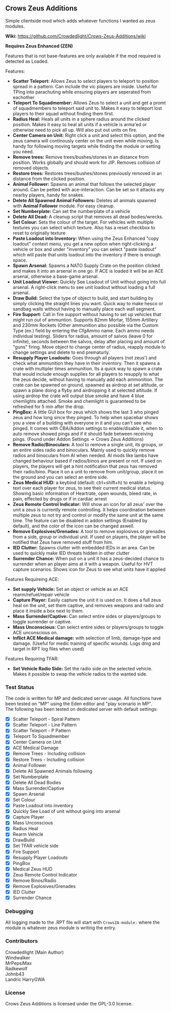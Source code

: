 ## Crows Zeus Additions

Simple clientside mod which adds whatever functions I wanted as zeus modules.

**Wiki:** https://github.com/Crowdedlight/Crows-Zeus-Additions/wiki

**Requires Zeus Enhanced (ZEN)**  

Features that is not base-features are only available if the mod required is detected as Loaded. 

Features:   
* **Scatter Teleport:** Allows Zeus to select players to teleport to position spread in a pattern. Can include the vic players are inside. Useful for TPing into parachuting while ensuring players are seperated from eachother 
* **Teleport To Squadmember:** Allows Zeus to select a unit and get a promt of squadmembers to teleport said unit to. Makes it easy to teleport lost players to their squad without finding them first.
* **Radius Heal:** Heals all units in a sphere radius around the clicked position. Makes it easy to heal all units if a vehicle is arma'ed or otherwise need to pick all up. Will also put out units on fire.
* **Center Camera on Unit:** Right click a unit and select this option, and the zeus camera will continously center on the unit even while moving. Is handy for following moving targets while finding the module or setting you need.
* **Remove trees:** Remove trees/bushes/stones in an distance from position. Works globally and should work for JIP. Removes collision of removed objects.
* **Restore trees:** Restores trees/bushes/stones previously removed in an distance from the clicked position.
* **Animal Follower:** Spawns an animal that follows the selected player around. Can be petted with ace-interaction. Can be set so it attacks any nearby players, handy for snakes. 
* **Delete All Spawned Animal Followers:** Deletes all animals spawned with **Animal Follower** module. For easy cleanup.
* **Set Numberplate:** Can set the numberplate of a vehicle
* **Delete All Dead:** A cleanup script that removes all dead bodies/wrecks.
* **Set Colour:** Sets the colour of the target. For vehicles with multiple textures you can select which texture. Also has a reset checkbox to reset to originally texture
* **Paste Loadout into Inventory:** When using the Zeus Enhanced "copy loadout" context menu, you get a new option when right-clicking a vehicle or box and under "inventory" you can select "paste loadout" which will paste that units loadout into the inventory if there is enough space. 
* **Spawn Arsenal:** Spawns a NATO Supply Crate on the position clicked and makes it into an arsenal in one go. If ACE is loaded it will be an ACE arsenal, otherwise a base-game arsenal.    
* **Unit Loadout Viewer:** Quickly See Loadout of Unit without going into full arsenal. A right-click menu to see unit loadout without loading a full arsenal.  
* **Draw Build:** Select the type of object to build, and start building by simply clicking the straight lines you want. Quick way to make hesco or sandbag walls without having to manually place each wall segment.     
* **Fire Support:** Call in fire support without having to set up vehicles that might run out of ammuntion. Supports 82mm Mortar, 155mm Artillery and 230mm Rockets (Other ammunition also possible via the Custom Type (ex.) field by entering the CfgAmmo name. Each ammo needs individual testing). Sliders for radius, amount of salvos (leave 0 for infinite), seconds between the salvos, delay after placing and amount of "guns" firing. Move object to change center of radius, reapply module to change settings and delete to end prematurly.  
* **Resupply Player Loadouts:** Goes through all players (not zeus') and check what ammunition they have in their inventory. Then it spawns a crate with multipler times ammunition. Its a quick way to spawn a crate that would include enough supplies for all players to resupply to what the zeus decide, without having to manually add each ammonition. The crate can be spawned on ground, spawned as airdrop at set altitude, or spawn a plane doing a flyby and airdropping it at selected altitude. If using airdrop the crate will output blue smoke and have 4 blue chemlights attached. Smoke and chemlight is guaranteed to be refreshed for 5 min after the drop.   
* **PingBox:** A little GUI box for zeus which shows the last 3 who pinged zeus and how long since they pinged. To help when spacebar shows you a view of a building with everyone in it and you can't see who pinged. It comes with CBA/Addon settings to enable/disable it, when to auto remove showed pings and if it should fade between receiving pings. (Found under Addon Settings -> Crows Zeus Additions)  
* **Remove Radio/Binoculars:** A tool to remove a single unit, its groups, or an entire sides radio and binoculars. Mainly used to quickly remove radios and binoculars from AI when needed. AI mods like lambs have changed behaviour based if radios/binos are present or not. If used on players, the players will get a hint notification that zeus has removed their radio/bino. Place it on a unit to remove from unit/group, place it on the ground and you can select an entire side. 
* **Zeus Medical HUD:** a keybind (default: ctrl+shift+h) to enable a helping text over each player for zeus, to see their current medical status. Showing basic information of Heartrate, open wounds, bleed rate, in pain, effected by drugs or if in cardiac arrest 
* **Zeus Remote Control Indicator:** Will show an icon for all zeus' over the unit a zeus is currently remote controlling. It helps coordination between multiple zeus to not try and control or modify the same unit at the same time. The feature can be disabled in addon settings (Enabled by default), and the color of the icon can be changed aswell.   
* **Remove Explosives/Grenades:** A tool to remove explosives or grenades from a side, group or individual unit. If used on players, the player will be notified that Zeus have removed stuff from him. 
* **IED Clutter:** Spawns clutter with embedded IEDs in an area. Can be used to quickly make IED threats hidden in other clutter  
* **Surrender Chance:** When put on a unit it has a zeus-decided chance to surrender when an player aims at it with a weapon. Useful for HVT capture scenarios. Shows icon for Zeus to see what units have it applied   

Features Requireing ACE:   
* **Set supply Vehicle:** Set an object or vehicle as an ACE rearm/refuel/repair vehicle
* **Capture Player:** Easily capture the unit it is used on. It does a full zeus heal on the unit, set them captive, and removes weapons and radio and place it inside a box next to them.  
* **Mass Surrender/Captive:** Can select entire sides or players/groups to toggle surrender or captive. 
* **Mass Unconscious:** Can select entire sides or players/groups to toggle ACE unconscious on. 
* **Inflict ACE Medical damage:** with selection of limb, damage-type and damage. (Useful for medic training of specific wounds. Logs dmg and target in RPT log files when used)

Features Requiring TFAR:  
* **Set Vehicle Radio Side:** Set the radio side on the selected vehicle. Makes it possible to swap the vehicle radios to the wanted side.  

### Test Status
The code is written for MP and dedicated server usage. All functions have been tested on "MP" using the Eden editor and "play scenario in MP".    
The following has been tested on dedicated server with default settings:

- [X] Scatter Teleport - Spiral Pattern
- [X] Scatter Teleport - Line Pattern
- [X] Scatter Teleport - P Pattern
- [X] Teleport To Squadmember
- [X] Center Camera on Unit
- [X] ACE Medical Damage
- [X] Remove Trees - Including collision
- [X] Restore Trees - Including collision
- [X] Animal Follower
- [X] Delete All Spawned Animals following 
- [X] Set Numberplate
- [X] Delete All Dead Bodies
- [X] Mass Surrender/Captive
- [X] Spawn Arsenal
- [X] Set Colour
- [X] Paste Loadout into inventory
- [X] Quickly See Load of unit without going into arsenal 
- [X] Capture Player  
- [X] Mass Unconscious
- [X] Radius Heal
- [X] Rearm Vehicle
- [X] DrawBuild
- [X] Set TFAR vehicle side
- [X] Fire Support
- [X] Resupply Player Loadouts
- [X] PingBox
- [X] Medical Zeus HUD
- [X] Zeus Remote Control Indicator
- [X] Remove Binos/Radio
- [X] Remove Explosives/Grenades
- [X] IED Clutter
- [X] Surrender Chance

### Debugging
All logging made to the .RPT file will start with ``CrowsZA-module:`` where the module is whatever zeus module is writing the entry.

### Contributors
Crowdedlight (Main Author)  
Windwalker  
MrPepsiMax    
Radkewolf  
Johnb43   
Landric
HarryGWA

### License
Crows Zeus Additions is licensed under the GPL-3.0 license.


